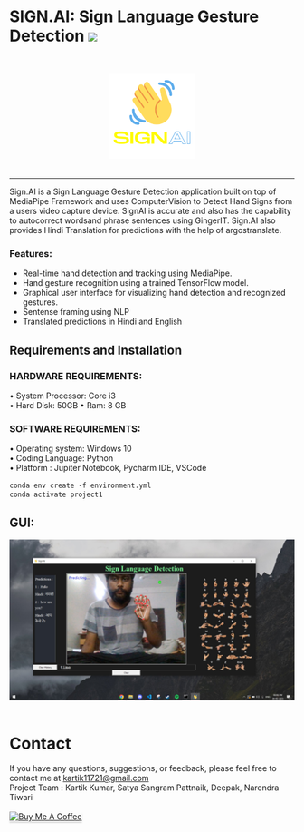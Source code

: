 # SIGN.AI:  Sign Language Gesture Detection <img src="https://media.giphy.com/media/hvRJCLFzcasrR4ia7z/giphy.gif" width="3%"></a>
<br />
<p align="center">
  <img src="docs/logo2.png" width="150">
  <br />
  <br /></p><hr>
Sign.AI is a Sign Language Gesture Detection application built on top of MediaPipe Framework and uses ComputerVision to Detect Hand Signs from a users video capture device. SignAI is accurate and also has the capability to autocorrect wordsand phrase sentences using GingerIT. Sign.AI also provides Hindi Translation for predictions with the help of argostranslate.

### Features:
* Real-time hand detection and tracking using MediaPipe.
* Hand gesture recognition using a trained TensorFlow model.
* Graphical user interface for visualizing hand detection and recognized gestures.
* Sentense framing using NLP
* Translated predictions in Hindi and English

## Requirements and Installation
### HARDWARE REQUIREMENTS:  

• System Processor: Core i3  
• Hard Disk: 50GB 
• Ram: 8 GB  

### SOFTWARE REQUIREMENTS:  

• Operating system: Windows 10  
• Coding Language: Python  
• Platform : Jupiter Notebook, Pycharm IDE, VSCode

``` 
conda env create -f environment.yml
conda activate project1
```
## GUI:

<p align="center">
  <img src="docs/gui.jpeg" width="900">
  <br />
  <br /></p>

# Contact
If you have any questions, suggestions, or feedback, please feel free to contact me at kartik11721@gmail.com <br />
Project Team : Kartik Kumar, Satya Sangram Pattnaik, Deepak, Narendra Tiwari <br /><br />
<a href="https://www.buymeacoffee.com/kartik11721" target="_blank"><img src="https://www.buymeacoffee.com/assets/img/custom_images/orange_img.png" alt="Buy Me A Coffee" style="height: 41px !important;width: 174px !important;box-shadow: 0px 3px 2px 0px rgba(190, 190, 190, 0.5) !important;-webkit-box-shadow: 0px 3px 2px 0px rgba(190, 190, 190, 0.5) !important;" ></a>
